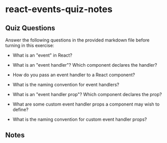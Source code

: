 # react-events-quiz-notes

## Quiz Questions

Answer the following questions in the provided markdown file before turning in this exercise:

- What is an "event" in React?

- What is an "event handler"? Which component declares the handler?

- How do you pass an event handler to a React component?

- What is the naming convention for event handlers?

- What is an "event handler prop"? Which component declares the prop?

- What are some custom event handler props a component may wish to define?

- What is the naming convention for custom event handler props?

## Notes


```
